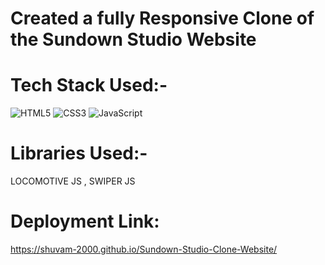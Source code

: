 # Created a fully Responsive Clone of the Sundown Studio Website 
# Tech Stack Used:-
 ![HTML5](https://img.shields.io/badge/html5-%23E34F26.svg?style=for-the-badge&logo=html5&logoColor=white) ![CSS3](https://img.shields.io/badge/css3-%231572B6.svg?style=for-the-badge&logo=css3&logoColor=white) ![JavaScript](https://img.shields.io/badge/javascript-%23323330.svg?style=for-the-badge&logo=javascript&logoColor=%23F7DF1E)
# Libraries Used:- 
LOCOMOTIVE JS , SWIPER JS
# Deployment Link:
https://shuvam-2000.github.io/Sundown-Studio-Clone-Website/

